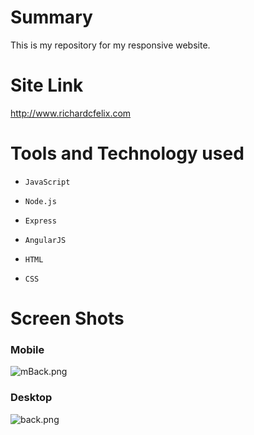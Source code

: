 # Summary #
This is my repository for my responsive website. 

# Site Link #

http://www.richardcfelix.com

# Tools and Technology used #

*     JavaScript
*     Node.js
*     Express
*     AngularJS
*     HTML
*     CSS

# Screen Shots #
### Mobile ###
![mBack.png](https://bitbucket.org/repo/AA9G7b/images/3818276852-mBack.png)

### Desktop ###
![back.png](https://bitbucket.org/repo/AA9G7b/images/402491480-back.png)